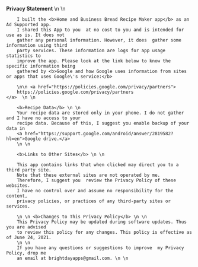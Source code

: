 <b>Privacy Statement</b> \n \n

        I built the <b>Home and Business Bread Recipe Maker app</b> as an Ad Supported app.
        I shared this App to you  at no cost to you and is intended for use as is. It does not
        gather any personal information. However, it does  gather some information using third
        party services. These information are logs for app usage statistics to
        improve the app. Please look at the link below to know the specific information being
        gathered by <b>Google and how Google uses information from sites or apps that uses Google\'s service:</b>

        \n\n <a href="https://policies.google.com/privacy/partners">
        https://policies.google.com/privacy/partners
    </a>  \n \n

        <b>Recipe Data</b> \n \n
        Your recipe data are stored only in your phone. I do not gather and I have no access to your
        recipe data. Because of this, I suggest you enable backup of your data in
        <a href="https://support.google.com/android/answer/2819582?hl=en">Google drive.</a>
        \n \n

        <b>Links to Other Sites</b> \n \n

        This app contains links that when clicked may direct you to a third party site.
        Note that these external sites are not operated by me.
        Therefore, I suggest you  review the Privacy Policy of these websites.
        I have no control over and assume no responsibility for the content,
        privacy policies, or practices of any third-party sites or services.

        \n \n <b>Changes to This Privacy Policy</b> \n \n
        This Privacy Policy may be updated during software updates. Thus you are advised
        to review this policy for any changes. This policy is effective as of June 24, 2021.
        \n \n
        If you have any questions or suggestions to improve  my Privacy Policy, drop me
        an email at brightdayapps@gmail.com. \n \n
